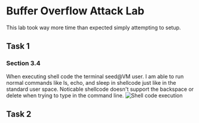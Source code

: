 # Buffer Overflow Attack Lab
This lab took way more time than expected simply attempting to setup.
## Task 1
### Section 3.4
When executing shell code the terminal seed@VM user. I am able to run normal commands like ls, echo, and sleep in shellcode just like in the standard user space. Noticable shellcode doesn't support the backspace or delete when trying to type in the command line.
![Shell code execution](https://user-images.githubusercontent.com/46972037/167742282-61118f7e-211d-4704-908a-d255a8205bc0.png)

## Task 2
   



